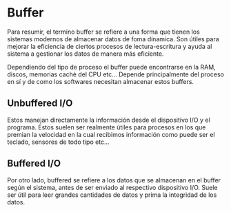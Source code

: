 # Buffer

Para resumir, el termino buffer se refiere a una forma que tienen los sistemas modernos de almacenar datos de foma dínamica. Son útiles para mejorar la eficiencia de ciertos procesos de lectura-escritura y ayuda al sistema a gestionar los datos de manera más eficiente.

Dependiendo del tipo de proceso el buffer puede encontrarse en la RAM, discos, memorias cachè del CPU etc... Depende principalmente del proceso en sí y de como los softwares necesitan almacenar estos buffers.

## Unbuffered I/O

Estos manejan directamente la información desde el dispositivo I/O y el programa. Estos suelen ser realmente útiles para procesos en los que premian la velocidad en la cual recibimos información como puede ser el teclado, sensores de todo tipo etc...

## Buffered I/O

Por otro lado, buffered se refiere a los datos que se almacenan en el buffer según el sistema, antes de ser enviado al respectivo dispositivo I/O. Suele ser útil para leer grandes cantidades de datos y prima la integridad de los datos.
